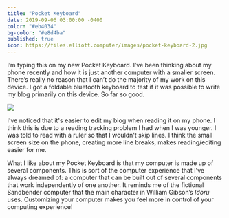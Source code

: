 ```yaml
---
title: "Pocket Keyboard"
date: 2019-09-06 03:00:00 -0400
color: "#eb4034"
bg-color: "#e8d4ba"
published: true
icon: https://files.elliott.computer/images/pocket-keyboard-2.jpg
---
```


I’m typing this on my new Pocket Keyboard. I’ve been thinking about my phone recently and how it is just another computer with a smaller screen. There’s really no reason that I can’t do the majority of my work on this device. I got a foldable bluetooth keyboard to test if it was possible to write my blog primarily on this device. So far so good.

![](https://files.elliott.computer/images/pocket-keyboard-1.jpg)

I've noticed that it's easier to edit my blog when reading it on my phone. I think this is due to a reading tracking problem I had when I was younger. I was told to read with a ruler so that I wouldn't skip lines. I think the small screen size on the phone, creating more line breaks, makes reading/editing easier for me.

What I like about my Pocket Keyboard is that my computer is made up of several components. This is sort of the computer experience that I've always dreamed of: a computer that can be built out of several components that work independently of one another. It reminds me of the fictional Sandbender computer that the main character in William Gibson’s *Idoru* uses. Customizing your computer makes you feel more in control of your computing experience!

